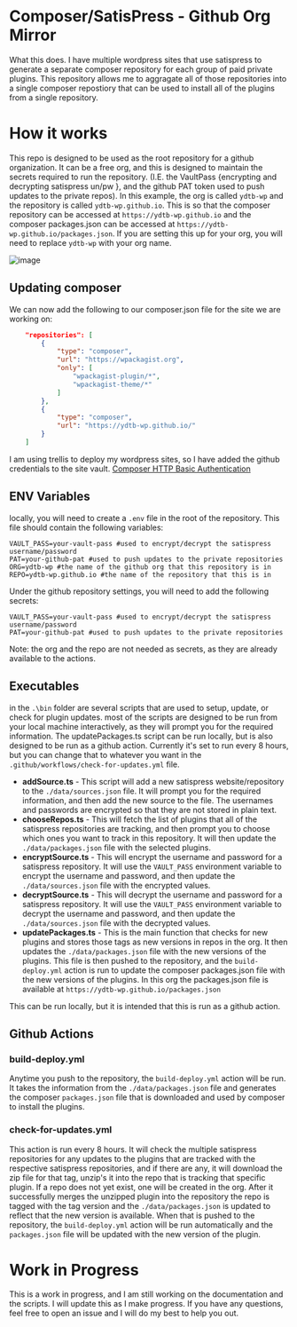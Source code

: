 # Composer/SatisPress - Github Org Mirror

What this does. I have multiple wordpress sites that use satispress to generate a separate composer repository for each group of paid private plugins. This repository allows me to aggragate all of those repositories into a single composer repostiory that can be used to install all of the plugins from a single repository.

# How it works
This repo is designed to be used as the root repository for a github organization. It can be a free org, and this is designed to maintain the secrets required to run the repository. (I.E. the VaultPass {encrypting and decrypting satispress un/pw }, and the github PAT token used to push updates to the private repos). In this example, the org is called `ydtb-wp` and the repository is called `ydtb-wp.github.io`. This is so that the composer repository can be accessed at `https://ydtb-wp.github.io` and the composer packages.json can be accessed at `https://ydtb-wp.github.io/packages.json`. If you are setting this up for your org, you will need to replace `ydtb-wp` with your org name.

![image](https://github.com/user-attachments/assets/a929274a-9a4a-41f0-8ed1-469f8f26a476)



## Updating composer

We can now add the following to our composer.json file for the site we are working on:
```json
    "repositories": [
        {
            "type": "composer",
            "url": "https://wpackagist.org",
            "only": [
                "wpackagist-plugin/*",
                "wpackagist-theme/*"
            ]
        },
        {
            "type": "composer",
            "url": "https://ydtb-wp.github.io/"
        }
    ]
```
I am using trellis to deploy my wordpress sites, so I have added the github credentials to the site vault. [Composer HTTP Basic Authentication](https://roots.io/trellis/docs/composer-http-basic-authentication/)

## ENV Variables
locally, you will need to create a `.env` file in the root of the repository. This file should contain the following variables:

```
VAULT_PASS=your-vault-pass #used to encrypt/decrypt the satispress username/password
PAT=your-github-pat #used to push updates to the private repositories
ORG=ydtb-wp #the name of the github org that this repository is in
REPO=ydtb-wp.github.io #the name of the repository that this is in
```

Under the github repository settings, you will need to add the following secrets:

```
VAULT_PASS=your-vault-pass #used to encrypt/decrypt the satispress username/password
PAT=your-github-pat #used to push updates to the private repositories
```
Note: the org and the repo are not needed as secrets, as they are already available to the actions.

## Executables
in the `.\bin` folder are several scripts that are used to setup, update, or check for plugin updates. 
most of the scripts are designed to be run from your local machine interactively, as they will prompt you for the required information. The updatePackages.ts script can be run locally, but is also designed to be run as a github action. Currently it's set to run every 8 hours, but you can change that to whatever you want in the `.github/workflows/check-for-updates.yml` file.

* **addSource.ts** - This script will add a new satispress website/repository to the `./data/sources.json` file. It will prompt you for the required information, and then add the new source to the file. The usernames and passwords are encrypted so that they are not stored in plain text.
* **chooseRepos.ts** - This will fetch the list of plugins that all of the satispress repositories are tracking, and then prompt you to choose which ones you want to track in this repository. It will then update the `./data/packages.json` file with the selected plugins.
* **encryptSource.ts** - This will encrypt the username and password for a satispress repository. It will use the `VAULT_PASS` environment variable to encrypt the username and password, and then update the `./data/sources.json` file with the encrypted values.
* **decryptSource.ts** - This will decrypt the username and password for a satispress repository. It will use the `VAULT_PASS` environment variable to decrypt the username and password, and then update the `./data/sources.json` file with the decrypted values.
* **updatePackages.ts** - This is the main function that checks for new plugins and stores those tags as new versions in repos in the org. It then updates the `./data/packages.json` file with the new versions of the plugins. This file is then pushed to the repository, and the `build-deploy.yml` action is run to update the composer packages.json file with the new versions of the plugins. In this org the packages.json file is available at `https://ydtb-wp.github.io/packages.json`

This can be run locally, but it is intended that this is run as a github action. 

## Github Actions

### build-deploy.yml
Anytime you push to the repository, the `build-deploy.yml` action will be run. It takes the information from the `./data/packages.json` file and generates the composer `packages.json` file that is downloaded and used by composer to install the plugins. 

### check-for-updates.yml
This action is run every 8 hours. It will check the multiple satispress repositories for any updates to the plugins that are tracked with the respective satispress repositories, and if there are any, it will download the zip file for that tag, unzip's it into the repo that is tracking that specific plugin. If a repo does not yet exist, one will be created in the org. After it successfully merges the unzipped plugin into the repository the repo is tagged with the tag version and the `./data/packages.json` is updated to reflect that the new version is available. When that is pushed to the repository, the `build-deploy.yml` action will be run automatically and the `packages.json` file will be updated with the new version of the plugin.

# Work in Progress
This is a work in progress, and I am still working on the documentation and the scripts. I will update this as I make progress. If you have any questions, feel free to open an issue and I will do my best to help you out.
